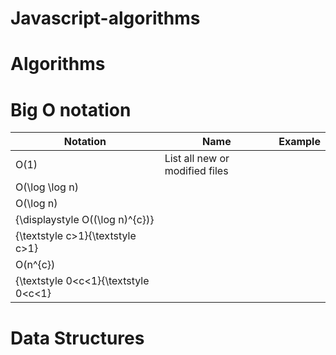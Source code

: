 # Javascript-algorithms
# Algorithms
# Big O notation
| Notation | Name | Example |
| --- | --- | --- |
| O(1) | List all new or modified files |
| O(\log \log n)|  | |
| O(\log n)|  | |
| {\displaystyle O((\log n)^{c})}
{\textstyle c>1}{\textstyle c>1}|  | |
| O(n^{c})
{\textstyle 0<c<1}{\textstyle 0<c<1}|  | |
# Data Structures
# 
